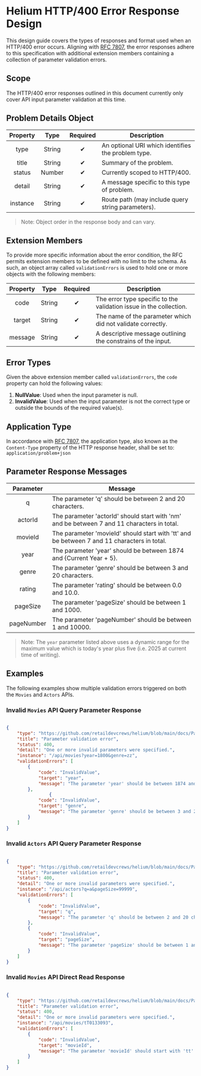 # Helium HTTP/400 Error Response Design

This design guide covers the types of responses and format used when an HTTP/400 error occurs. Aligning with [RFC 7807](https://tools.ietf.org/html/rfc7807), the error responses adhere to this specification with additional extension members containing a collection of parameter validation errors.

## Scope

The HTTP/400 error responses outlined in this document currently only cover API input parameter validation at this time.

## Problem Details Object

|   Property    |   Type    |   Required    |   Description                                         |
|:-------------:|:---------:|:-------------:|-------------------------------------------------------|
|   type        |   String  |      ✔       | An optional URI which identifies the problem type.    |
|   title       |   String  |      ✔       | Summary of the problem.                               |
|   status      |   Number  |      ✔       | Currently scoped to HTTP/400.                         |
|   detail      |   String  |      ✔       | A message specific to this type of problem.           |
|   instance    |   String  |      ✔       | Route path (may include query string parameters).     |

>Note: Object order in the response body and can vary.

## Extension Members

To provide more specific information about the error condition, the RFC permits extension members to be defined with no limit to the schema. As such, an object array called `validationErrors` is used to hold one or more objects with the following members:

|   Property    |   Type    |   Required    |   Description                                         |
|:-------------:|:---------:|:-------------:|-------------------------------------------------------|
|   code        |   String  |      ✔       | The error type specific to the validation issue in the collection.    |
|   target      |   String  |      ✔       | The name of the parameter which did not validate correctly.                               |
|   message     |   String  |      ✔       | A descriptive message outlining the constrains of the input.                         |

## Error Types

Given the above extension member called `validationErrors`, the `code` property can hold the following values:

1. **NullValue**: Used when the input parameter is null.
2. **InvalidValue**: Used when the input parameter is not the correct type or outside the bounds of the required value(s).

## Application Type

In accordance with [RFC 7807](https://tools.ietf.org/html/rfc7807), the application type, also known as the `Content-Type` property of the HTTP response header, shall be set to: `application/problem+json`

## Parameter Response Messages

|   Parameter    |  Message  |
|     :--:       |    --     |
|   q            |   The parameter 'q' should be between 2 and 20 characters. |
|   actorId      |   The parameter 'actorId' should start with 'nm' and be between 7 and 11 characters in total. |
|   movieId      |   The parameter 'movieId' should start with 'tt' and be between 7 and 11 characters in total. |
|   year         |   The parameter 'year' should be between 1874 and {Current Year + 5}. |
|   genre        |   The parameter 'genre' should be between 3 and 20 characters. |
|   rating       |   The parameter 'rating' should be between 0.0 and 10.0. |
|   pageSize     |   The parameter 'pageSize' should be between 1 and 1000. |
|   pageNumber   |   The parameter 'pageNumber' should be between 1 and 10000. |

>Note: The `year` parameter listed above uses a dynamic range for the maximum value which is today's year plus five (i.e. 2025 at current time of writing).

## Examples

The following examples show multiple validation errors triggered on both the `Movies` and `Actors` APIs.

### Invalid `Movies` API Query Parameter Response

```json

{
    "type": "https://github.com/retaildevcrews/helium/blob/main/docs/ParameterValidation.md#movies",
    "title": "Parameter validation error",
    "status": 400,
    "detail": "One or more invalid parameters were specified.",
    "instance": "/api/movies?year=1800&genre=zz",
    "validationErrors": [
        {
            "code": "InvalidValue",
            "target": "year",
            "message": "The parameter 'year' should be between 1874 and 2025."
        },
                {
            "code": "InvalidValue",
            "target": "genre",
            "message": "The parameter 'genre' should be between 3 and 20 characters."
        }
    ]
}

```

### Invalid `Actors` API Query Parameter Response

```json

{
    "type": "https://github.com/retaildevcrews/helium/blob/main/docs/ParameterValidation.md#actors",
    "title": "Parameter validation error",
    "status": 400,
    "detail": "One or more invalid parameters were specified.",
    "instance": "/api/actors?q=a&pageSize=99999",
    "validationErrors": [
        {
            "code": "InvalidValue",
            "target": "q",
            "message": "The parameter 'q' should be between 2 and 20 characters."
        },
        {
            "code": "InvalidValue",
            "target": "pageSize",
            "message": "The parameter 'pageSize' should be between 1 and 1000."
        }
    ]
}

```

### Invalid `Movies` API Direct Read Response

```json

{
    "type": "https://github.com/retaildevcrews/helium/blob/main/docs/ParameterValidation.md#direct-read",
    "title": "Parameter validation error",
    "status": 400,
    "detail": "One or more invalid parameters were specified.",
    "instance": "/api/movies/tT0133093",
    "validationErrors": [
        {
            "code": "InvalidValue",
            "target": "movieId",
            "message": "The parameter 'movieId' should start with 'tt' and be between 7 and 11 characters in total"
        }
    ]
}

```
